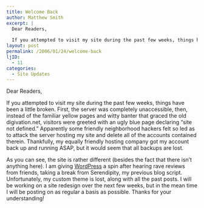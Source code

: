 ```yaml
---
title: Welcome Back
author: Matthew Smith
excerpt: |
  Dear Readers,
  
  If you attempted to visit my site during the past few weeks, things have been a little broken. First, the server was completely unaccessible, then, instead of the familiar yellow pages and witty banter that graced the old digivation.net, visitors were greeted with an ugly blue page declaring "site not defined." Apparently some friendly neighborhood hackers felt so led as to attack the server hosting my site and delete all of the accounts contained therein. Thankfully, my equally friendly hosting company got my account back up and running ASAP, but it would seem that all backups are lost.
layout: post
permalink: /2006/01/24/welcome-back
ljID:
  - 11
categories:
  - Site Updates
---
```

Dear Readers,

If you attempted to visit my site during the past few weeks, things have been a little broken. First, the server was completely unaccessible, then, instead of the familiar yellow pages and witty banter that graced the old digivation.net, visitors were greeted with an ugly blue page declaring &#8220;site not defined.&#8221; Apparently some friendly neighborhood hackers felt so led as to attack the server hosting my site and delete all of the accounts contained therein. Thankfully, my equally friendly hosting company got my account back up and running ASAP, but it would seem that all backups are lost.

As you can see, the site is rather different (besides the fact that there isn&#8217;t anything here). I am giving <a href="http://www.wordpress.org" title="WordPress" target="_blank">WordPress</a> a spin after hearing rave reviews from friends, taking a break from Serendipity, my previous blog script. Unfortunately, my custom theme is lost, along with all the past posts. I will be working on a site redesign over the next few weeks, but in the mean time I will be posting on as regular a basis as possible. Thanks for your understanding!